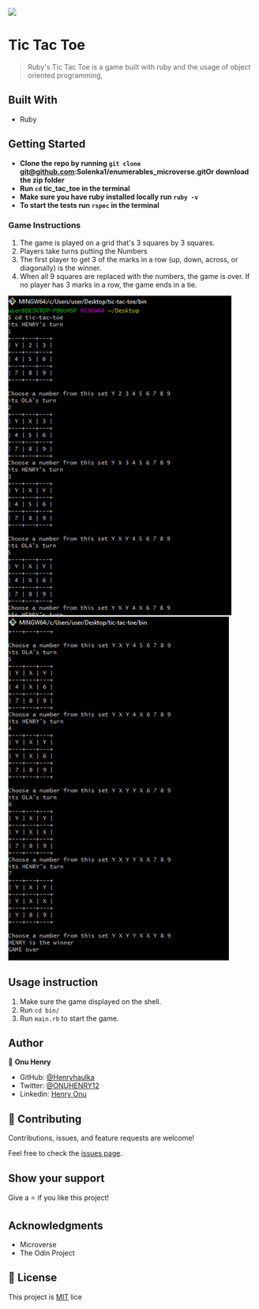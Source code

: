 ![](https://img.shields.io/badge/Microverse-blueviolet)

# Tic Tac Toe

> Ruby's Tic Tac Toe is a game built with ruby and the usage of object oriented programming,

## Built With

- Ruby

## Getting Started

- **Clone the repo by running `git clone` git@github.com:Solenka1/enumerables_microverse.gitOr download the zip folder**
- **Run `cd` tic_tac_toe in the terminal**
- **Make sure you have ruby installed locally run `ruby -v`**
- **To start the tests run `rspec` in the terminal**

### Game Instructions

1. The game is played on a grid that's 3 squares by 3 squares.
2. Players take turns putting the Numbers
3. The first player to get 3 of the marks in a row (up, down, across, or diagonally) is the winner.
4. When all 9 squares are replaced with the numbers, the game is over. If no player has 3 marks in a row, the game ends in a tie.


![screenshot](img/ttt1.png)
![screenshot](img/ttt2.png)


## Usage instruction
1. Make sure the game displayed on the shell.
2. Run `cd bin/`
3. Run `main.rb` to start the game.

## Author


👤 **Onu Henry**

- GitHub: [@Henryhaulka](https://github.com/Henryhaulka)
- Twitter: [@ONUHENRY12](https://twitter.com/ONUHENRY12)
- Linkedin: [Henry Onu](https://www.linkedin.com/in/henry-onu-9a15b11b6/)

## 🤝 Contributing

Contributions, issues, and feature requests are welcome!

Feel free to check the [issues page](issues/).

## Show your support

Give a ⭐️ if you like this project!

## Acknowledgments

- Microverse
- The Odin Project

## 📝 License


This project is [MIT](./LICENSE) lice

